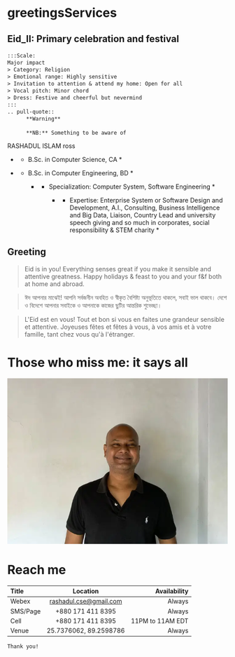 # greetingsServices
## Eid_II: Primary celebration and festival 
```
:::Scale:
Major impact
> Category: Religion
> Emotional range: Highly sensitive
> Invitation to attention & attend my home: Open for all
> Vocal pitch: Minor chord
> Dress: Festive and cheerful but nevermind
:::
.. pull-quote::
      **Warning**
      
      **NB:** Something to be aware of
```

RASHADUL ISLAM ross
   - * B.Sc. in Computer Science, CA *
   - * B.Sc. in Computer Engineering, BD *

        - * Specialization: Computer System, Software Engineering *

            - * Expertise: Enterprise System or Software Design and Development, A.I., Consulting, Business Intelligence and Big Data, Liaison, Country Lead and university speech giving and so much in corporates, social responsibility & STEM charity *

## Greeting
> Eid is in you! Everything senses great if you make it sensible and attentive greatness. Happy holidays & feast to you and your f&f both at home and abroad.

> ঈদ আপনার মাঝেই! আপনি সর্বজনীন অবহিত ও স্বীকৃত বৈশিষ্ট্য অনুভূতিতে থাকলে, সবাই ভাল থাকবে। দেশে ও বিদেশে আপনার সবাইকে ও আপনাকে কাজের ছুটির আন্তরিক শুভেচ্ছা।

> L'Eid est en vous! Tout et bon si vous en faites une grandeur sensible et attentive. Joyeuses fêtes et fêtes à vous, à vos amis et à votre famille, tant chez vous qu'à l'étranger.

# Those who miss me: it says all
![Pixels](img_2_1687960547281.jpg)

# Reach me
| Title      | Location |  Availability     |
| :---        |    :----:   |          ---: |
| Webex      | rashadul.cse@gmail.com       | Always   |
| SMS/Page  | +880 171 411 8395        |  Always      |
| Cell  | +880 171 411 8395        |  11PM to 11AM EDT      |
| Venue  | 25.7376062, 89.2598786        |  Always      |

```
Thank you!
```
